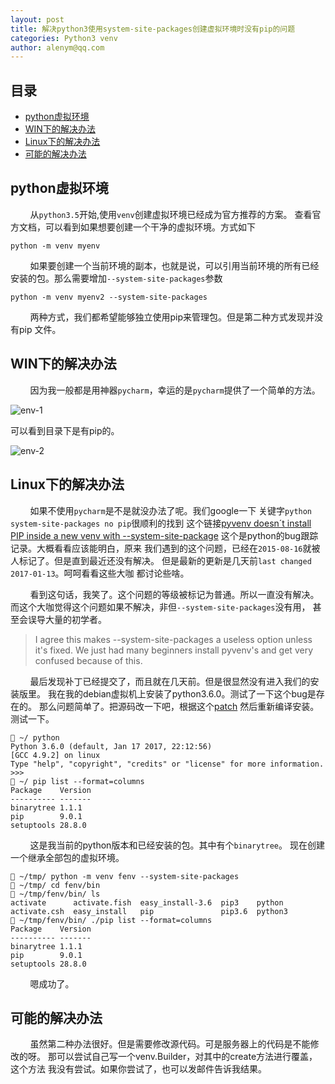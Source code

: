 ```yaml
---
layout: post
title: 解决python3使用system-site-packages创建虚拟环境时没有pip的问题
categories: Python3 venv
author: alenym@qq.com
---
```

## 目录 ##

- [python虚拟环境](#hh0) 
- [WIN下的解决办法](#hh1) 
- [Linux下的解决办法](#hh2) 
- [可能的解决办法](#hh3) 



## <a name="hh0"></a> python虚拟环境 ##

&nbsp;
&nbsp;
&nbsp;
&nbsp;
从`python3.5`开始,使用`venv`创建虚拟环境已经成为官方推荐的方案。
查看官方文档，可以看到如果想要创建一个干净的虚拟环境。方式如下

	python -m venv myenv


&nbsp;
&nbsp;
&nbsp;
&nbsp;
如果要创建一个当前环境的副本，也就是说，可以引用当前环境的所有已经
安装的包。那么需要增加`--system-site-packages`参数

	python -m venv myenv2 --system-site-packages


&nbsp;
&nbsp;
&nbsp;
&nbsp;
两种方式，我们都希望能够独立使用pip来管理包。但是第二种方式发现并没有pip
文件。

## <a name="hh1"></a> WIN下的解决办法 ##


&nbsp;
&nbsp;
&nbsp;
&nbsp;
因为我一般都是用神器`pycharm`，幸运的是`pycharm`提供了一个简单的方法。

![env-1](/images/env-1.png)

可以看到目录下是有pip的。

![env-2](/images/env-2.png)


## <a name="hh2"></a> Linux下的解决办法 ##


&nbsp;
&nbsp;
&nbsp;
&nbsp;
如果不使用`pycharm`是不是就没办法了呢。我们google一下
关键字`python system-site-packages no pip`很顺利的找到
这个链接[pyvenv doesn´t install PIP inside a new venv with --system-site-package](https://bugs.python.org/issue24875)
这个是python的bug跟踪记录。大概看看应该能明白，原来
我们遇到的这个问题，已经在`2015-08-16`就被人标记了。但是直到最近还没有解决。
但是最新的更新是几天前`last changed 2017-01-13`。呵呵看看这些大咖
都讨论些啥。


&nbsp;
&nbsp;
&nbsp;
&nbsp;
看到这句话，我笑了。这个问题的等级被标记为普通。所以一直没有解决。
而这个大咖觉得这个问题如果不解决，非但`--system-site-packages`没有用，
甚至会误导大量的初学者。

> I agree this makes --system-site-packages a useless option unless it's fixed. We just had many beginners install pyvenv's and get very confused because of this.


&nbsp;
&nbsp;
&nbsp;
&nbsp;
最后发现补丁已经提交了，而且就在几天前。但是很显然没有进入我们的安装版里。
我在我的debian虚拟机上安装了python3.6.0。测试了一下这个bug是存在的。
那么问题简单了。把源码改一下吧，根据这个[patch](https://bugs.python.org/review/24875/patch/19738/77413)
然后重新编译安装。测试一下。

	 ~/ python
	Python 3.6.0 (default, Jan 17 2017, 22:12:56) 
	[GCC 4.9.2] on linux
	Type "help", "copyright", "credits" or "license" for more information.
	>>> 
	 ~/ pip list --format=columns
	Package    Version
	---------- -------
	binarytree 1.1.1  
	pip        9.0.1  
	setuptools 28.8.0 

&nbsp;
&nbsp;
&nbsp;
&nbsp;
这是我当前的python版本和已经安装的包。其中有个`binarytree`。
现在创建一个继承全部包的虚拟环境。

	 ~/tmp/ python -m venv fenv --system-site-packages
	 ~/tmp/ cd fenv/bin
	 ~/tmp/fenv/bin/ ls
	activate      activate.fish  easy_install-3.6  pip3    python
	activate.csh  easy_install   pip               pip3.6  python3
	 ~/tmp/fenv/bin/ ./pip list --format=columns
	Package    Version
	---------- -------
	binarytree 1.1.1  
	pip        9.0.1  
	setuptools 28.8.0 

&nbsp;
&nbsp;
&nbsp;
&nbsp;
嗯成功了。

## <a name="hh3"></a> 可能的解决办法 ##


&nbsp;
&nbsp;
&nbsp;
&nbsp;
虽然第二种办法很好。但是需要修改源代码。可是服务器上的代码是不能修改的呀。
那可以尝试自己写一个venv.Builder，对其中的create方法进行覆盖，这个方法
我没有尝试。如果你尝试了，也可以发邮件告诉我结果。

